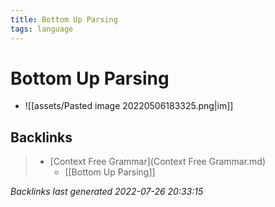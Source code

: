 ```yaml
---
title: Bottom Up Parsing
tags: language
---
```


# Bottom Up Parsing
- ![[assets/Pasted image 20220506183325.png|im]]


































































































## Backlinks

> - [Context Free Grammar](Context Free Grammar.md)
>   - [[Bottom Up Parsing]]

_Backlinks last generated 2022-07-26 20:33:15_
